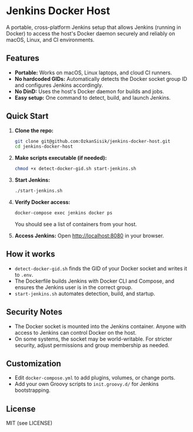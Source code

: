 # Jenkins Docker Host

A portable, cross-platform Jenkins setup that allows Jenkins (running in Docker) to access the host's Docker daemon securely and reliably on macOS, Linux, and CI environments.

## Features
- **Portable:** Works on macOS, Linux laptops, and cloud CI runners.
- **No hardcoded GIDs:** Automatically detects the Docker socket group ID and configures Jenkins accordingly.
- **No DinD:** Uses the host's Docker daemon for builds and jobs.
- **Easy setup:** One command to detect, build, and launch Jenkins.

## Quick Start

1. **Clone the repo:**
   ```bash
   git clone git@github.com:OzkanSisik/jenkins-docker-host.git
   cd jenkins-docker-host
   ```

2. **Make scripts executable (if needed):**
   ```bash
   chmod +x detect-docker-gid.sh start-jenkins.sh
   ```

3. **Start Jenkins:**
   ```bash
   ./start-jenkins.sh
   ```

4. **Verify Docker access:**
   ```bash
   docker-compose exec jenkins docker ps
   ```
   You should see a list of containers from your host.

5. **Access Jenkins:**
   Open [http://localhost:8080](http://localhost:8080) in your browser.

## How it works
- `detect-docker-gid.sh` finds the GID of your Docker socket and writes it to `.env`.
- The Dockerfile builds Jenkins with Docker CLI and Compose, and ensures the Jenkins user is in the correct group.
- `start-jenkins.sh` automates detection, build, and startup.

## Security Notes
- The Docker socket is mounted into the Jenkins container. Anyone with access to Jenkins can control Docker on the host.
- On some systems, the socket may be world-writable. For stricter security, adjust permissions and group membership as needed.

## Customization
- Edit `docker-compose.yml` to add plugins, volumes, or change ports.
- Add your own Groovy scripts to `init.groovy.d/` for Jenkins bootstrapping.

## License
MIT (see LICENSE) 